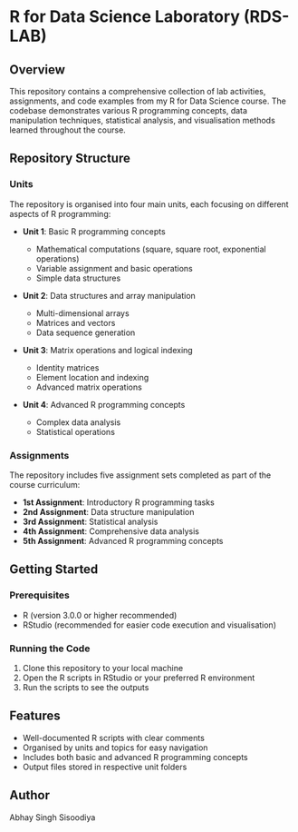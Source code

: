 # R for Data Science Laboratory (RDS-LAB)

## Overview
This repository contains a comprehensive collection of lab activities, assignments, and code examples from my R for Data Science course. The codebase demonstrates various R programming concepts, data manipulation techniques, statistical analysis, and visualisation methods learned throughout the course.

## Repository Structure

### Units
The repository is organised into four main units, each focusing on different aspects of R programming:

- **Unit 1**: Basic R programming concepts
  - Mathematical computations (square, square root, exponential operations)
  - Variable assignment and basic operations
  - Simple data structures

- **Unit 2**: Data structures and array manipulation
  - Multi-dimensional arrays
  - Matrices and vectors
  - Data sequence generation

- **Unit 3**: Matrix operations and logical indexing
  - Identity matrices
  - Element location and indexing
  - Advanced matrix operations

- **Unit 4**: Advanced R programming concepts
  - Complex data analysis
  - Statistical operations

### Assignments
The repository includes five assignment sets completed as part of the course curriculum:

- **1st Assignment**: Introductory R programming tasks
- **2nd Assignment**: Data structure manipulation
- **3rd Assignment**: Statistical analysis
- **4th Assignment**: Comprehensive data analysis
- **5th Assignment**: Advanced R programming concepts

## Getting Started

### Prerequisites
- R (version 3.0.0 or higher recommended)
- RStudio (recommended for easier code execution and visualisation)

### Running the Code
1. Clone this repository to your local machine
2. Open the R scripts in RStudio or your preferred R environment
3. Run the scripts to see the outputs

## Features
- Well-documented R scripts with clear comments
- Organised by units and topics for easy navigation
- Includes both basic and advanced R programming concepts
- Output files stored in respective unit folders


## Author
Abhay Singh Sisoodiya

